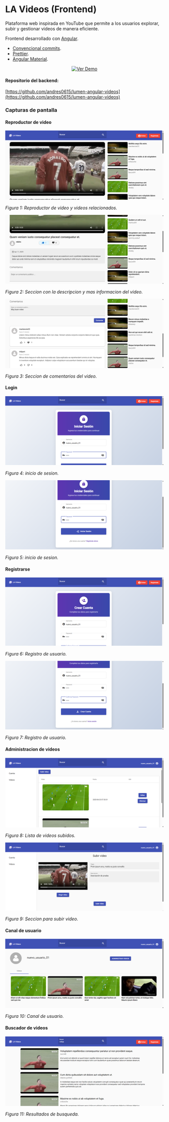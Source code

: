 # LA Videos (Frontend)

Plataforma web inspirada en YouTube que permite a los usuarios explorar, subir y gestionar videos de manera eficiente.

Frontend desarrollado con [Angular](https://angular.io/).

- [Convencional commits](https://www.conventionalcommits.org/en/v1.0.0/).
- [Prettier](https://prettier.io/).
- [Angular Material](https://material.angular.io/).

<div align="center">

<p>

[![Ver Demo](https://img.shields.io/badge/demo-red?style=for-the-badge)](https://www.dropbox.com/scl/fi/a6y06cew7qcyvhrucpiyk/la-videos-demo.mp4?rlkey=poekkxukw4pghse3crw9hniwf&st=8j12nisj&dl=0)

</p>

</div>

#### Repositorio del backend:
[https://github.com/andres0615/lumen-angular-videos](https://github.com/andres0615/lumen-angular-videos)

### Capturas de pantalla

#### Reproductor de video

![Reproducir video](src/assets/screenshots/reproduccion-video.png)

*Figura 1: Reproductor de video y videos relacionados.*

![informacion del video](src/assets/screenshots/info-video.png)

*Figura 2: Seccion con la descripcion y mas informacion del video.*

![informacion del video](src/assets/screenshots/video-comments.png)

*Figura 3: Seccion de comentarios del video.*

#### Login

![Login](src/assets/screenshots/login-1.png)

*Figura 4: inicio de sesion.*

![Login](src/assets/screenshots/login-2.png)

*Figura 5: inicio de sesion.*

#### Registrarse

![Singup](src/assets/screenshots/singup-1.png)

*Figura 6: Registro de usuario.*

![Singup](src/assets/screenshots/singup-2.png)

*Figura 7: Registro de usuario.*

#### Administracion de videos

![Videos subidos](src/assets/screenshots/list-my-videos.png)

*Figura 8: Lista de videos subidos.*

![Subir video](src/assets/screenshots/upload-video.png)

*Figura 9: Seccion para subir video.*

#### Canal de usuario

![Canal de usuario](src/assets/screenshots/my-channel.png)

*Figura 10: Canal de usuario.*

#### Buscador de videos

![buscar video](src/assets/screenshots/search-video.png)

*Figura 11: Resultados de busqueda.*